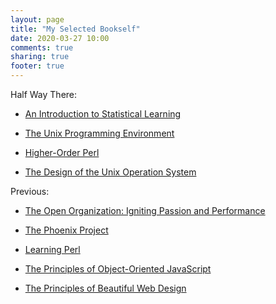 ```yaml
---
layout: page
title: "My Selected Bookself"
date: 2020-03-27 10:00
comments: true
sharing: true
footer: true
---
```


Half Way There:

* [An Introduction to Statistical Learning](http://www-bcf.usc.edu/~gareth/ISL/)

* [The Unix Programming Environment](https://www.amazon.com/Unix-Programming-Environment-Prentice-Hall-Software/dp/013937681X/)

* [Higher-Order Perl](http://www.amazon.com/Higher-Order-Perl-Transforming-Programs/dp/1558607013/)

* [The Design of the Unix Operation System](http://www.amazon.com/Design-UNIX-Operating-System/dp/0132017997/)


Previous:

* [The Open Organization: Igniting Passion and Performance](https://www.amazon.com/Open-Organization-Igniting-Passion-Performance/dp/1625275277/)

* [The Phoenix Project](https://www.amazon.com/Phoenix-Project-DevOps-Helping-Business/dp/0988262592/)

* [Learning Perl](http://www.amazon.com/Learning-Perl-Randal-L-Schwartz/dp/1449303587/)

* [The Principles of Object-Oriented JavaScript](http://www.amazon.com/Principles-Object-Oriented-JavaScript-Nicholas-Zakas/dp/1593275404)

* [The Principles of Beautiful Web Design](https://www.amazon.com/Principles-Beautiful-Web-Design/dp/098057689X)

